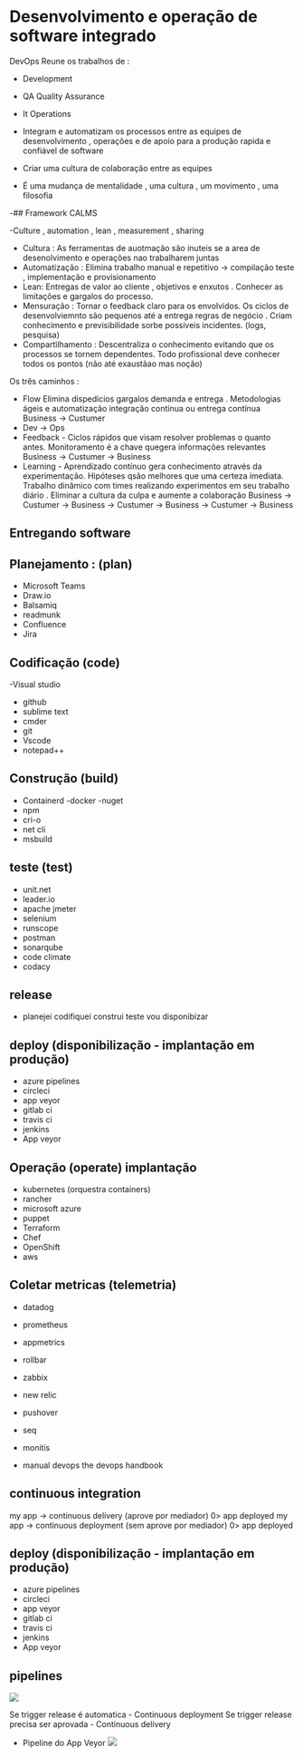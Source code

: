 # Desenvolvimento e operação de software integrado

DevOps 
Reune os trabalhos de : 
- Development 
- QA Quality Assurance 
- It Operations 

- Integram e automatizam os processos entre as equipes de desenvolvimento , operações e de apoio para a produção rapida e confiável de software 
- Criar uma cultura de colaboração entre as equipes 
- É uma mudança de mentalidade , uma cultura , um movimento , uma filosofia 

-## Framework CALMS 

-Culture , automation , lean , measurement , sharing 
- Cultura : As ferramentas de auotmação são inuteis se a area de desenolvimento e operações nao trabalharem juntas 
- Automatização : Elimina trabalho manual e repetitivo -> compilação teste , implementação e provisionamento 
- Lean: Entregas de valor ao cliente , objetivos e enxutos . Conhecer as limitações e gargalos do processo.  
- Mensuração : Tornar o feedback claro para os envolvidos. Os ciclos de desenvolviemnto são pequenos até a entrega regras de negócio . Criam conhecimento e previsibilidade sorbe possiveis incidentes. (logs, pesquisa) 
- Compartilhamento : Descentraliza o conhecimento evitando que os processos se tornem dependentes. Todo profissional deve conhecer todos os pontos (não até exaustãao mas noção)   

Os três caminhos : 
- Flow Elimina dispedicios gargalos demanda e entrega . Metodologias ágeis e automatização integração contínua ou entrega contínua 
Business -> Custumer 
- Dev -> Ops 
- Feedback  - Ciclos rápidos que visam resolver problemas o quanto antes. Monitoramento é a chave quegera informações relevantes 
Business -> Custumer -> Business 
- Learning - Aprendizado contínuo gera conhecimento através da experimentação. Hipóteses qsão melhores que uma certeza imediata. Trabalho dinâmico com times realizando experimentos em seu trabalho diário . Eliminar a cultura da culpa e aumente a colaboração 
Business -> Custumer -> Business -> Custumer -> Business -> Custumer -> Business 

## Entregando software 
## Planejamento : (plan) 
- Microsoft Teams 
- Draw.io 
- Balsamiq
- readmunk 
- Confluence 
- Jira 
## Codificação (code) 
-Visual studio 
- github
- sublime text 
- cmder
- git 
- Vscode 
- notepad++
## Construção (build) 
- Containerd
-docker 
-nuget
- npm 
- cri-o
- net cli 
- msbuild 
## teste (test) 
- unit.net
- leader.io
- apache jmeter
- selenium 
- runscope
- postman
- sonarqube
- code climate 
- codacy
## release 
- planejei codifiquei construi teste vou disponibizar 
## deploy (disponibilização - implantação em produção) 
- azure pipelines
- circleci 
- app veyor 
- gitlab ci 
- travis ci 
- jenkins 
- App veyor
## Operação (operate) implantação 
- kubernetes (orquestra containers) 
- rancher 
- microsoft azure 
- puppet 
- Terraform 
- Chef 
- OpenShift
- aws 

## Coletar metricas (telemetria) 
- datadog 
- prometheus 
- appmetrics 
- rollbar 
- zabbix 
- new relic 
- pushover 
- seq 
- monitis 


-  manual devops the devops handbook 


## continuous integration 

my app -> continuous delivery (aprove por mediador) 0> app deployed 
my app -> continuous deployment (sem aprove por mediador) 0> app deployed 
## deploy (disponibilização - implantação em produção) 
- azure pipelines
- circleci 
- app veyor 
- gitlab ci 
- travis ci 
- jenkins 
- App veyor

## pipelines
 
 ![](https://github.com/luizrosalba/Arquitetura-de-Sistemas-Avan-ado.md/blob/master/Capturarsdsadasd.PNG?raw=true)


Se trigger release é automatica - Continuous deployment 
Se trigger release precisa ser aprovada - Continuous delivery
- Pipeline do App Veyor 
 ![](https://github.com/luizrosalba/Arquitetura-de-Sistemas-Avan-ado.md/blob/master/Capturar22222.PNG?raw=true
)


